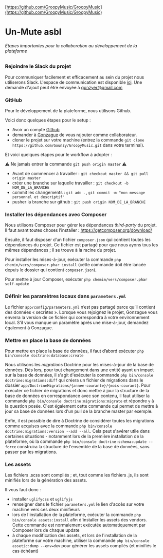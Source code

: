 [https://github.com/GroopyMusic/GroopyMusic](https://github.com/GroopyMusic/GroopyMusic)

# Un-Mute asbl

###### *Étapes importantes pour la collaboration au développement de la plateforme*

### Rejoindre le Slack du projet

Pour communiquer facilement et efficacement au sein du projet nous utiliserons Slack. L'espace de communication est disponible [ici](https://un-mute.slack.com/). Une demande d'ajout peut être envoyée à gonzyer@gmail.com

### GitHub

Pour le développement de la plateforme, nous utilisons Github.

Voici donc quelques étapes pour le setup :

  - Avoir un compte [Github](https://github.com/join)
  - demander à [Gonzague](https://github.com/Gounzy) de vous rajouter comme collaborateur.
  - cloner le projet sur votre machine (entrez la commande `git clone https://github.com/Gounzy/GroopyMusic.git` dans votre terminal).

Et voici quelques étapes pour le workflow à adopter :

 ⚠️ Ne jamais entrer la commande `git push origin master` ⚠️

  - Avant de commencer à travailler : `git checkout master && git pull origin master`
  - créer une branche sur laquelle travailler : `git checkout -b NOM_DE_LA_BRANCHE`
  - commit les changements : `git add .`, `git commit -m "mon message personnel et descriptif"`
  - pusher la branche sur github : `git push origin NOM_DE_LA_BRANCHE`


### Installer les dépendances avec Composer

Nous utilisons Composer pour gérer les dépendances *third-party* du projet. Il faut avant toutes choses l’installer : <https://getcomposer.org/download/>

Ensuite, il faut disposer d’un fichier `composer.json` qui contient toutes les dépendances du projet. Ce fichier est partagé pour que nous ayons tous les mêmes dépendances ; il se trouve à la racine du projet.

Pour installer les mises-à-jour, exécuter la commande
`php chemin/vers/composer.phar install`
(cette commande doit être lancée depuis le dossier qui contient `composer.json`).

Pour mettre à jour Composer, exécuter
`php chemin/vers/composer.phar self-update`

### Définir les paramètres locaux dans `parameters.yml`

Le fichier `app/config/parameters.yml` n’est pas partagé parce qu’il contient des données « secrètes ».
Lorsque vous rejoignez le projet, Gonzague vous enverra la version de ce fichier qui correspondra à votre environnement local.
S'il vous manque un paramètre après une mise-à-jour, demandez également à Gonzague.

### Mettre en place la base de données

Pour mettre en place la base de données, il faut d’abord exécuter
`php bin/console doctrine:database:create`

Nous utilisons les *migrations* Doctrine pour les mises-à-jour de la base de données.
Dès lors, pour tout changement dans une entité ayant un impact sur la base de données, il s'agit d'exécuter la commande 
`php bin/console doctrine:migrations:diff`
qui créera un fichier de migrations dans le dossier `app/DoctrineMigrations/{annee-courante}/{mois-courant}`. 
Pour exécuter ce fichier de migrations et donc mettre à jour la structure de la base de données en correspondance avec son contenu, il faut utiliser la commande
`php bin/console doctrine:migrations:migrate` et répondre `y` à la question posée. C'est également cette commande qui permet de mettre à jour sa base de données lors d'un pull de la branche master par exemple.

Enfin, il est possible de dire à Doctrine de considérer toutes les migrations comme acquises avec la commande `php bin/console doctrine:migrations:version --add --all`. Cela peut s'avérer utile dans certaines situations - notamment lors de la première installation de la plateforme, où la commande `php bin/console doctrine:schema:update --force` construira la structure de l'ensemble de la base de données, sans passer par les migrations. 

### Les assets

Les fichiers .scss sont compilés ; et, tout comme les fichiers .js, ils sont minifiés lors de la génération des assets.

Il vous faut donc : 
- installer `uglifycss` et `uglifyjs`
- renseigner dans le fichier `parameters.yml` le lien d'accès sur votre machine vers ces deux minifieurs
- lors de l'installation de la plateforme, exécuter la commande `php bin/console assets:install` afin d'installer les assets des vendors. Cette commande est normalement exécutée automatiquement par Composer lors de chaque update
- à chaque modification des assets, et lors de l'installation de la plateforme sur votre machine, utiliser la commande `php bin/console assetic:dump --env=dev` pour générer les assets compilés (et minifiés le cas échéant)
